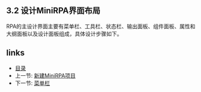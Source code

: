 ## 3.2 设计MiniRPA界面布局

RPA的主设计界面主要有菜单栏、工具栏、状态栏、输出面板、组件面板、属性和大纲面板以及设计面板组成，具体设计步骤如下。

## links
   * [目录](<preface.md>)
   * 上一节: [新建MiniRPA项目](<03.1.md>)
   * 下一节: [菜单栏](<03.2.1.md>)